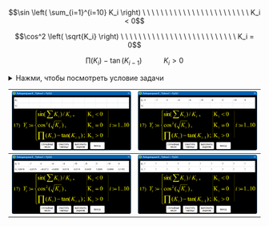 $$\sin \left( \sum_{i=1}^{i=10} K_i \right) \ \ \ \ \ \ \ \ \ \ \ \ \ \ \ \ \ \ \ \ \ \ \ \  K_i < 0$$

$$\cos^2 \left( \sqrt{K_i} \right) \ \ \ \ \ \ \ \ \ \ \ \ \ \ \ \ \ \ \ \ \ \ \ \ \ \ K_i = 0$$

$$\prod \left( K_i \right) - \tan \left( K_{i-1} \right) \ \ \ \ \ \ \ \ \ \ \ K_i > 0$$

<details><summary>Нажми, чтобы посмотреть условие задачи</summary>
<picture>
  <source media="(prefers-color-scheme: dark)" srcset="_MY_PICTURES/TASK_8_YELLOW.png">
  <source media="(prefers-color-scheme: light)" srcset="_MY_PICTURES/TASK_8_BLUE.png">
  <img src="_MY_PICTURES/TASK_8_BLUE.png">
</picture>
</details>

![](_MY_PICTURES/2022-12-07_174719.png)|![](_MY_PICTURES/2022-12-07_174747.png)
-|-
![](_MY_PICTURES/2022-12-07_174759.png)|![](_MY_PICTURES/2022-12-07_174818.png)
